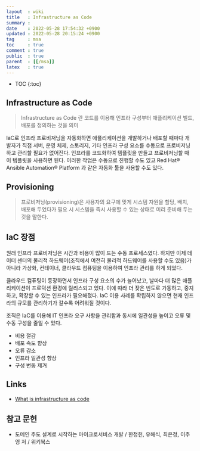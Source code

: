 ```yaml
---
layout  : wiki
title   : Infrastructure as Code
summary : 
date    : 2022-05-28 17:54:32 +0900
updated : 2022-05-28 20:15:24 +0900
tag     : msa
toc     : true
comment : true
public  : true
parent  : [[/msa]]
latex   : true
---
```

* TOC
{:toc}

## Infrastructure as Code

> Infrastructure as Code 란 코드를 이용해 인프라 구성부터 애플리케이션 빌드, 배포를 정의하는 것을 의미

IaC로 인프라 프로비저닝을 자동화하면 애플리케이션을 개발하거나 배포할 때마다 개발자가 직접 서버, 운영 체제, 스토리지, 기타 인프라 구성 요소를 수동으로 프로비저닝하고 관리할 필요가 없어진다. 인프라를 코드화하여 템플릿을 만들고 프로비저닝할 때 이 템플릿을 사용하면 된다. 이러한 작업은 수동으로 진행할 수도 있고 Red Hat® Ansible Automation® Platform 과 같은 자동화 툴을 사용할 수도 있다.

## Provisioning

> 프로비저닝(provisioning)은 사용자의 요구에 맞게 시스템 자원을 할당, 배치, 배포해 두었다가 필요 시 시스템을 즉시 사용할 수 있는 상태로 미리 준비해 두는 것을 말한다.

## IaC 장점

원래 인프라 프로비저닝은 시간과 비용이 많이 드는 수동 프로세스였다. 하지만 이제 데이터 센터의 물리적 하드웨어(조직에서 여전히 물리적 하드웨어를 사용할 수도 있음)가 아니라 가상화, 컨테이너, 클라우드 컴퓨팅을 이용하여 인프라 관리를 하게 되었다.

클라우드 컴퓨팅이 등장하면서 인프라 구성 요소의 수가 늘어났고, 날마다 더 많은 애플리케이션이 프로덕션 환경에 릴리스되고 있다. 이에 따라 더 잦은 빈도로 가동하고, 중지하고, 확장할 수 있는 인프라가 필요해졌다. IaC 이용 사례를 확립하지 않으면 현재 인프라의 규모를 관리하기가 갈수록 어려워질 것이다.

조직은 IaC를 이용해 IT 인프라 요구 사항을 관리함과 동시에 일관성을 높이고 오류 및 수동 구성을 줄일 수 있다.

- 비용 절감
- 배포 속도 향상
- 오류 감소
- 인프라 일관성 향상
- 구성 변동 제거

## Links

- [What is infrastructure as code](https://www.redhat.com/ko/topics/automation/what-is-infrastructure-as-code-iac)

## 참고 문헌

- 도메인 주도 설계로 시작하는 마이크로서비스 개발 / 한정헌, 유해식, 최은정, 이주영 저 / 위키북스